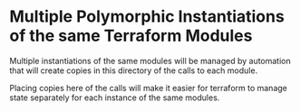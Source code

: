 # Multiple Polymorphic Instantiations of the same Terraform Modules        
        
Multiple instantiations of the same modules will be managed by automation that will create copies in this directory of the calls to each module.        
        
Placing copies here of the calls will make it easier for terraform to manage state separately for each instance of the same modules.        
    
